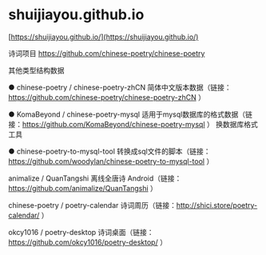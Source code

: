 # shuijiayou.github.io
[https://shuijiayou.github.io/](https://shuijiayou.github.io/)


诗词项目
https://github.com/chinese-poetry/chinese-poetry

其他类型结构数据

● chinese-poetry / chinese-poetry-zhCN 简体中文版本数据（链接：https://github.com/chinese-poetry/chinese-poetry-zhCN ）

● KomaBeyond / chinese-poetry-mysql 适用于mysql数据库的格式数据（链接：https://github.com/KomaBeyond/chinese-poetry-mysql ）
换数据库格式工具

● chinese-poetry-to-mysql-tool 转换成sql文件的脚本（链接：https://github.com/woodylan/chinese-poetry-to-mysql-tool ）

animalize / QuanTangshi 离线全唐诗 Android（链接：https://github.com/animalize/QuanTangshi ）

chinese-poetry / poetry-calendar 诗词周历（链接：http://shici.store/poetry-calendar/ ）

okcy1016 / poetry-desktop 诗词桌面（链接：https://github.com/okcy1016/poetry-desktop/ ）


